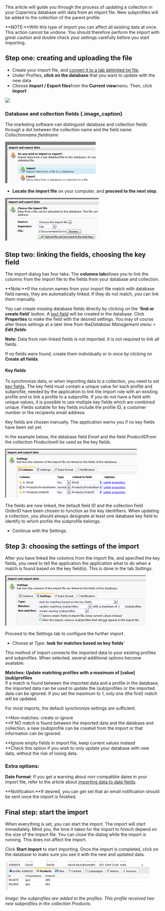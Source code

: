 This article will guide you through the process of updating a collection
in your Copernica database with data from an import file. New
subprofiles will be added to the collection of the parent profile.

**NOTE:**With this type of import you can affect all existing data at
once. This action cannot be undone. You should therefore perform the
import with great caution and double check your settings carefully
before you start importing.

Step one: creating and uploading the file
-----------------------------------------

-   Create your import file, and [convert it to a tab delimited txt
    file](http://www.copernica.com/en/support/the-requirements-for-a-well-formatted-import-file).
-   Under Profiles, **click on the database** that you want to update
    with the new data
-   Choose **Import / Export files**from the **Current view**menu. Then,
    click **Import**

![](excel.png)

### Database and collection fields {.image_caption}

The marketing software can distinguish database and collection fields
through a dot between the collection name and the field name:
*Collectionname.fieldname*

![](images/importer1.png)

-   **Locate the import file** on your computer, and **proceed to the
    next step.**

![](images/importer2.png)

Step two: linking the fields, choosing the key field
----------------------------------------------------

The import dialog has four tabs. The **columns tab**allows you to link
the columns from the import file to the fields from your database and
collection.

**Note:**If the colunm names from your import file match with database
field names, they are automatically linked. If they do not match, you
can link them manually.

You can create missing database fields directly by clicking on the
'**find or create field**’ button. A [text
field](http://www.copernica.com/en/support/database-and-collection-field-types)
will be created in the database. Click **Properties** to make the field
with the desired settings. You may of course alter these settings at a
later time from the*Database Management menu \> **Edit fields**.*

**Note:** Data from non-linked fields is not imported. It is not
required to link all fields.

If no fields were found, create them individually or in once by clicking
on **Create all fields**.

#### Key fields

To synchronize data, or when importing data to a collection, you need to
set [key
fields](http://www.copernica.com/en/support/what-are-key-fields). The
key field must contain a unique value for each profile and subprofile,
needed by the application to link the import rule with an existing
profile and to link a profile to a subprofile. If you do not have a
field with unique values, it is possible to use multiple key fields
which are combined unique. Fields suitable for key fields include the
profile ID, a customer number or the recipients email address.

Key fields are chosen manually. The application warns you if no key
fields have been set yet.

In the example below, the database field *Email* and the field
*ProductID*from the collection *Products*will be used as the key fields.

![](images/importer9.png)

The fields are now linked, the default field *ID* and the collection
field *OrderID* have been chosen to function as the key identifiers.
When updating a collection, you should always designate at least one
database key field to identify to which profile the subprofile belongs.

-   Continue with the Settings.

Step 3: choosing the settings of the import
-------------------------------------------

After you have linked the columns from the import file, and specified
the key fields, you need to tell the application the application what to
do when a match is found based on the key field(s). This is done in the
tab *Settings*.

![](images/importer10.png)

Proceed to the Settings tab to configure the further import.

-   Choose at *Type*: **look for matches based on key fields**'

This method of import connects the imported data to your existing
profiles and subprofiles. When selected, several additional options
become available:

**Matches: Update matching profiles with a maximum of [value]
(sub)profiles**\
 If a match is found between the imported data and a profile in the
database, the imported data can be used to update the (sub)profiles or
the imported data can be ignored. If you set the maximum to 1, only one
(the first) match will be updated.

For most imports, the default synchronize settings are sufficient.

**Non-matches: create or ignore\
**If NO match is found between the imported data and the database and
collection, a new (sub)profile can be created from the import or that
information can be ignored.

**Ignore empty fields in import file, keep current values instead\
**Check this option if you wish to only update your database with new
data, without the risk of losing data.

### Extra options:

**Date Format**: If you get a warning about non-compatible dates in your
import file, refer to the article about [importing data to date
fields](#).

**Notification:**If desired, you can get set that an email notification
should be sent once the import is finished.

Final step: start the import
----------------------------

When everything is set, you can start the import. The import will start
immediately. Mind you, the time it takes for the import to finisch
depend on the size of the import file. You can close the dialog while
the import is running. This does not affect the import.  

Click **Start Import** to start importing. Once the import is completed,
click on the database to make sure you see it with the new and updated
data.

![](images/importer11.png)

*Image: the subprofiles are added to the profiles. This profile received
two new subprofiles in the collection Products.*
